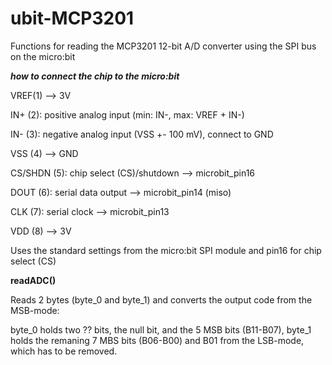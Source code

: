 # ubit-MCP3201
Functions for reading the MCP3201 12-bit A/D converter using the SPI bus on the micro:bit

***how to connect the chip to the micro:bit***

VREF(1) --> 3V

IN+ (2): positive analog input (min: IN-, max: VREF + IN-)

IN- (3): negative analog input (VSS +- 100 mV), connect to GND

VSS (4) --> GND

CS/SHDN (5): chip select (CS)/shutdown --> microbit_pin16

DOUT (6): serial data output --> microbit_pin14 (miso)

CLK (7): serial clock --> microbit_pin13

VDD (8) --> 3V


Uses the standard settings from the micro:bit SPI module and pin16 for chip select (CS)

**readADC()**

Reads 2 bytes (byte_0 and byte_1) and converts the output code from the MSB-mode:

byte_0 holds two ?? bits, the null bit, and the 5 MSB bits (B11-B07), byte_1 holds the remaning 7 MBS bits (B06-B00) and B01 from the LSB-mode, which has to be removed.

